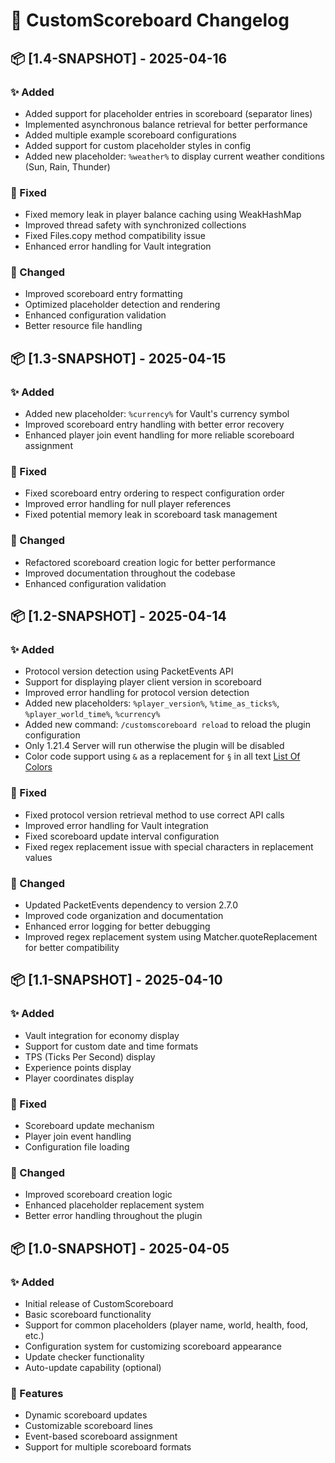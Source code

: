 # 🎯 CustomScoreboard Changelog

## 📦 [1.4-SNAPSHOT] - 2025-04-16

### ✨ Added

- Added support for placeholder entries in scoreboard (separator lines)
- Implemented asynchronous balance retrieval for better performance
- Added multiple example scoreboard configurations
- Added support for custom placeholder styles in config
- Added new placeholder: `%weather%` to display current weather conditions (Sun, Rain, Thunder)

### 🐛 Fixed

- Fixed memory leak in player balance caching using WeakHashMap
- Improved thread safety with synchronized collections
- Fixed Files.copy method compatibility issue
- Enhanced error handling for Vault integration

### 🔄 Changed

- Improved scoreboard entry formatting
- Optimized placeholder detection and rendering
- Enhanced configuration validation
- Better resource file handling

## 📦 [1.3-SNAPSHOT] - 2025-04-15

### ✨ Added

- Added new placeholder: `%currency%` for Vault's currency symbol
- Improved scoreboard entry handling with better error recovery
- Enhanced player join event handling for more reliable scoreboard assignment

### 🐛 Fixed

- Fixed scoreboard entry ordering to respect configuration order
- Improved error handling for null player references
- Fixed potential memory leak in scoreboard task management

### 🔄 Changed

- Refactored scoreboard creation logic for better performance
- Improved documentation throughout the codebase
- Enhanced configuration validation

## 📦 [1.2-SNAPSHOT] - 2025-04-14

### ✨ Added

- Protocol version detection using PacketEvents API
- Support for displaying player client version in scoreboard
- Improved error handling for protocol version detection
- Added new placeholders: `%player_version%`, `%time_as_ticks%`, `%player_world_time%`, `%currency%`
- Added new command: `/customscoreboard reload` to reload the plugin configuration
- Only 1.21.4 Server will run otherwise the plugin will be disabled
- Color code support using `&` as a replacement for `§` in all text [List Of Colors](https://minecraft.fandom.com/wiki/Formatting_codes)

### 🐛 Fixed

- Fixed protocol version retrieval method to use correct API calls
- Improved error handling for Vault integration
- Fixed scoreboard update interval configuration
- Fixed regex replacement issue with special characters in replacement values

### 🔄 Changed

- Updated PacketEvents dependency to version 2.7.0
- Improved code organization and documentation
- Enhanced error logging for better debugging
- Improved regex replacement system using Matcher.quoteReplacement for better compatibility

## 📦 [1.1-SNAPSHOT] - 2025-04-10

### ✨ Added

- Vault integration for economy display
- Support for custom date and time formats
- TPS (Ticks Per Second) display
- Experience points display
- Player coordinates display

### 🐛 Fixed

- Scoreboard update mechanism
- Player join event handling
- Configuration file loading

### 🔄 Changed

- Improved scoreboard creation logic
- Enhanced placeholder replacement system
- Better error handling throughout the plugin

## 📦 [1.0-SNAPSHOT] - 2025-04-05

### ✨ Added

- Initial release of CustomScoreboard
- Basic scoreboard functionality
- Support for common placeholders (player name, world, health, food, etc.)
- Configuration system for customizing scoreboard appearance
- Update checker functionality
- Auto-update capability (optional)

### 🎯 Features

- Dynamic scoreboard updates
- Customizable scoreboard lines
- Event-based scoreboard assignment
- Support for multiple scoreboard formats
